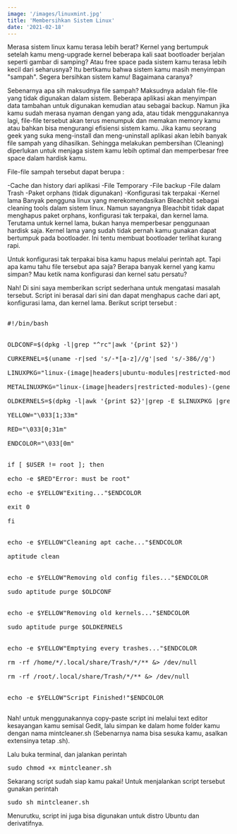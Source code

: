 ```yaml
---
image: '/images/linuxmint.jpg'
title: 'Membersihkan Sistem Linux'
date: '2021-02-18'
---
```


Merasa sistem linux kamu terasa lebih berat? Kernel yang bertumpuk<!--more--> setelah kamu meng-upgrade kernel beberapa kali saat bootloader berjalan seperti gambar di samping? Atau free space pada sistem kamu terasa lebih kecil dari seharusnya? Itu bertkamu bahwa sistem kamu masih menyimpan "sampah". Segera bersihkan sistem kamu! Bagaimana caranya?


Sebenarnya apa sih maksudnya file sampah? Maksudnya adalah file-file yang tidak digunakan dalam sistem. Beberapa aplikasi akan menyimpan data tambahan untuk digunakan kemudian atau sebagai backup. Namun jika kamu sudah merasa nyaman dengan yang ada, atau tidak menggunakannya lagi, file-file tersebut akan terus menumpuk dan memakan memory kamu atau bahkan bisa mengurangi efisiensi sistem kamu. Jika kamu seorang geek yang suka meng-install dan meng-uninstall aplikasi akan lebih banyak file sampah yang dihasilkan. Sehingga melakukan pembersihan (Cleaning) diperlukan untuk menjaga sistem kamu lebih optimal dan memperbesar free space dalam hardisk kamu.


File-file sampah tersebut dapat berupa :

-Cache dan history dari aplikasi
-File Temporary
-File backup
-File dalam Trash
-Paket orphans (tidak digunakan)
-Konfigurasi tak terpakai
-Kernel lama
Banyak pengguna linux yang merekomendasikan Bleachbit sebagai cleaning tools dalam sistem linux. Namun sayangnya Bleachbit tidak dapat menghapus paket orphans, konfigurasi tak terpakai, dan kernel lama. Terutama untuk kernel lama, bukan hanya memperbesar penggunaan hardisk saja. Kernel lama yang sudah tidak pernah kamu gunakan dapat bertumpuk pada bootloader. Ini tentu membuat bootloader terlihat kurang rapi.


Untuk konfigurasi tak terpakai bisa kamu hapus melalui perintah apt. Tapi apa kamu tahu file tersebut apa saja? Berapa banyak kernel yang kamu simpan? Mau ketik nama konfigurasi dan kernel satu persatu?


Nah! Di sini saya memberikan script sederhana untuk mengatasi masalah tersebut. Script ini berasal dari sini dan dapat menghapus cache dari apt, konfigurasi lama, dan kernel lama. Berikut script tersebut :

<pre>

#!/bin/bash


OLDCONF=$(dpkg -l|grep "^rc"|awk '{print $2}')

CURKERNEL=$(uname -r|sed 's/-*[a-z]//g'|sed 's/-386//g')

LINUXPKG="linux-(image|headers|ubuntu-modules|restricted-modules)"

METALINUXPKG="linux-(image|headers|restricted-modules)-(generic|i386|server|common|rt|xen)"

OLDKERNELS=$(dpkg -l|awk '{print $2}'|grep -E $LINUXPKG |grep -vE $METALINUXPKG|grep -v $CURKERNEL)

YELLOW="\033[1;33m"

RED="\033[0;31m"

ENDCOLOR="\033[0m"


if [ $USER != root ]; then

echo -e $RED"Error: must be root"

echo -e $YELLOW"Exiting..."$ENDCOLOR

exit 0

fi


echo -e $YELLOW"Cleaning apt cache..."$ENDCOLOR

aptitude clean


echo -e $YELLOW"Removing old config files..."$ENDCOLOR

sudo aptitude purge $OLDCONF


echo -e $YELLOW"Removing old kernels..."$ENDCOLOR

sudo aptitude purge $OLDKERNELS


echo -e $YELLOW"Emptying every trashes..."$ENDCOLOR

rm -rf /home/*/.local/share/Trash/*/** &> /dev/null

rm -rf /root/.local/share/Trash/*/** &> /dev/null


echo -e $YELLOW"Script Finished!"$ENDCOLOR

</pre>


Nah! untuk menggunakannya copy-paste script ini melalui text editor kesayangan kamu semisal Gedit, lalu simpan ke dalam home folder kamu dengan nama mintcleaner.sh (Sebenarnya nama bisa sesuka kamu, asalkan extensinya tetap .sh).


Lalu buka terminal, dan jalankan perintah

<pre>sudo chmod +x mintcleaner.sh</pre>

Sekarang script sudah siap kamu pakai! Untuk menjalankan script tersebut gunakan perintah

<pre>sudo sh mintcleaner.sh</pre>
 

Menurutku, script ini juga bisa digunakan untuk distro Ubuntu dan derivatifnya.
